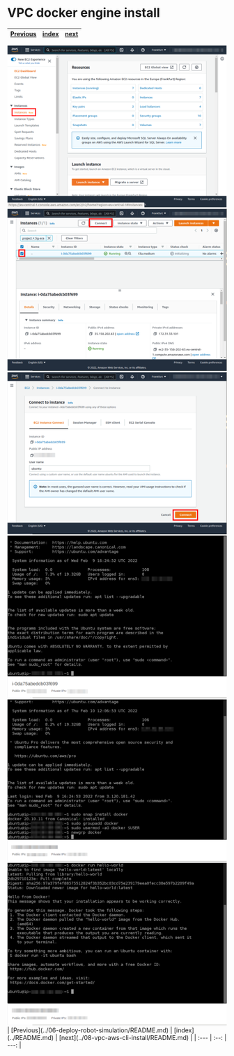 # VPC docker engine install
| [Previous](../06-deploy-robot-simulation/README.md) | [index](../README.md) | [next](../08-vpc-aws-cli-install/README.md) |
| :--- | :--: | ---: |
<img src="07-vpc-docker-00.png"/>
<img src="07-vpc-docker-01.png"/>
<img src="07-vpc-docker-02.png"/>
<img src="07-vpc-docker-03.png"/>
<img src="07-vpc-docker-04.png"/>
<img src="07-vpc-docker-05.png"/>
| [Previous](../06-deploy-robot-simulation/README.md) | [index](../README.md) | [next](../08-vpc-aws-cli-install/README.md) |
| :--- | :--: | ---: |